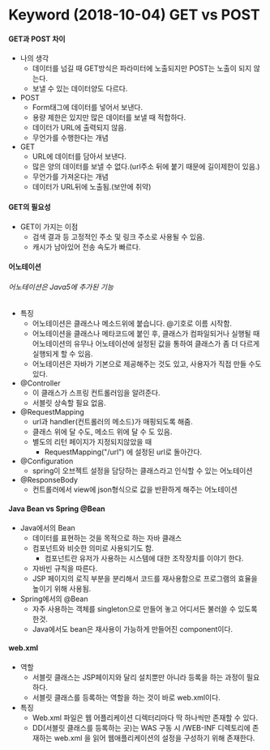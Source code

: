 # Keyword (2018-10-04) GET vs POST

#### GET과 POST 차이

* 나의 생각
  * 데이터를 넘길 때 GET방식은 파라미터에 노출되지만 POST는 노출이 되지 않는다.
  * 보낼 수 있는 데이터양도 다르다. <br> 
* POST
  * Form태그에 데이터를 넣어서 보낸다.
  * 용량 제한은 있지만 많은 데이터를 보낼 때 적합하다.
  * 데이터가 URL에 출력되지 않음.
  * 무언가를 수행한다는 개념
* GET
  * URL에 데이터를 담아서 보낸다.
  * 많은 양의 데이터를 보낼 수 없다.(url주소 뒤에 붙기 때문에 길이제한이 있음.)
  * 무언가를 가져온다는 개념
  * 데이터가 URL뒤에 노출됨.(보안에 취약)<br> 

#### GET의 필요성 

* GET이 가지는 이점
  * 검색 결과 등 고정적인 주소 및 링크 주소로 사용될 수 있음.
  * 캐시가 남아있어 전송 속도가 빠르다.



#### 어노테이션

###### 어노테이션은 Java5에 추가된 기능

* 특징
  * 어노테이션은 클래스나 메소드위에 붙습니다. @기호로 이름 시작함.
  * 어노테이션을 클래스나 메타코드에 붙인 후, 클래스가 컴파일되거나 실행될 때 어노테이션의 유무나 어노테이션에 설정된 값을 통하여 클래스가 좀 더 다르게 실행되게 할 수 있음.
  * 어노테이션은 자바가 기본으로 제공해주는 것도 있고, 사용자가 직접 만들 수도 있다.<br> 
* @Controller
  * 이 클래스가 스프링 컨트롤러임을 알려준다.
  * 서블릿 상속할 필요 없음.
* @RequestMapping
  * url과 handler(컨트롤러의 메소드)가 매핑되도록 해줌.
  * 클래스 위에 달 수도, 메소드 위에 달 수 도 있음.
  * 별도의 리턴 페이지가 지정되지않았을 때
    * RequestMapping("/url") 에 설정된 url로 돌아간다.
* @Configuration
  * spring이 오브젝트 설정을 담당하는 클래스라고 인식할 수 있는 어노테이션
* @ResponseBody
  *  컨트롤러에서 view에 json형식으로 값을 반환하게 해주는 어노테이션



#### Java Bean vs Spring @Bean

* Java에서의 Bean
  * 데이터를 표현하는 것을 목적으로 하는 자바 클래스
  * 컴포넌트와 비슷한 의미로 사용되기도 함.
    * 컴포넌트란 유저가 사용하는 시스템에 대한 조작장치를 이야기 한다.
  * 자바빈 규칙을 따른다.
  * JSP 페이지의 로직 부분을 분리해서 코드를 재사용함으로 프로그램의 효율을 높이기 위해 사용됨.
* Spring에서의 @Bean
  * 자주 사용하는 객체를 singleton으로 만들어 놓고 어디서든 불러쓸 수 있도록 한것.
  * Java에서도 bean은 재사용이 가능하게 만들어진 component이다.



#### web.xml

* 역할
  * 서블릿 클래스는 JSP페이지와 달리 설치뿐만 아니라 등록을 하는 과정이 필요하다.
  * 서블릿 클래스를 등록하는 역할을 하는 것이 바로 web.xml이다.
* 특징
  * Web.xml 파일은 웹 어플리케이션 디렉터리마다 딱 하나씩만 존재할 수 있다.
  * DD(서블릿 클래스를 등록하는 곳)는 WAS 구동 시 /WEB-INF 디렉토리에 존재하는 web.xml 을 읽어 웹애플리케이션의 설정을 구성하기 위해 존재한다.











